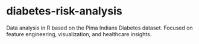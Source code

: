 # diabetes-risk-analysis
Data analysis in R based on the Pima Indians Diabetes dataset. Focused on feature engineering, visualization, and healthcare insights.
